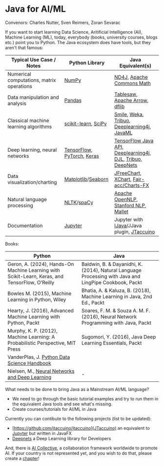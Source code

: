 # Java for AI/ML

Convenors: Charles Nutter, Sven Reimers, Zoran Sevarac

If you want to start learning Data Science, Aritificial Intelligence (AI), Machine Learning (ML), today, everybody (books, university courses, blogs etc.) point you to Python. The Java ecosystem does have tools, but they aren't that famous:

| Typical Use Case / Notes    | Python Library | Java Equivalent(s) |
| -------- | ------- |-----|
| Numerical computations, matrix operations | [NumPy](https://numpy.org/) | [ND4J](https://deeplearning4j.konduit.ai/nd4j/tutorials), [Apache Commons Math](https://commons.apache.org/proper/commons-math/) |
| Data manipulation and analysis | [Pandas](https://pandas.pydata.org/) | [Tablesaw](https://jtablesaw.github.io/tablesaw/gettingstarted.html), [Apache Arrow](https://arrow.apache.org/), [dflib](https://dflib.org/) |
| Classical machine learning algorithms | [scikit-learn](https://scikit-learn.org/stable/), [SciPy](https://scipy.org/) | [Smile](https://haifengl.github.io/), [Weka](https://ml.cms.waikato.ac.nz/weka/), [Tribuo](https://tribuo.org/), [Deeplearning4j](https://deeplearning4j.konduit.ai/), [JavaML](https://github.com/AbeelLab/javaml) |
| Deep learning, neural networks | [TensorFlow](https://www.tensorflow.org/), [PyTorch](https://pytorch.org/), [Keras](https://keras.io/) | [TensorFlow Java API](https://www.tensorflow.org/jvm/install), [Deeplearning4j](https://deeplearning4j.konduit.ai/), [DJL](https://djl.ai/), [Tribuo](https://tribuo.org/), [DeepNets](https://www.deepnetts.com/) |
| Data visualization/charting | [Matplotlib](https://matplotlib.org/)/[Seaborn](https://seaborn.pydata.org/) | [JFreeChart](https://www.jfree.org/jfreechart/), [XChart](https://github.com/knowm/XChart), [Fair-acc/Charts-FX](https://github.com/fair-acc/chart-fx)|
| Natural language processing | [NLTK](https://www.nltk.org/)/[spaCy](https://spacy.io/) | [Apache OpenNLP](https://opennlp.apache.org/), [Stanford NLP](https://nlp.stanford.edu/), [Mallet](https://mimno.github.io/Mallet/) |
| Documentation | [Jupyter](https://jupyter.org/) | Jupyter with [IJava](https://github.com/SpencerPark/IJava)/JJava plugin, [JTaccuino](https://github.com/jtaccuino/jtaccuino) | 

Books:

| Python    | Java |
| -------- | ------- |
| Geron, A. (2024), Hands-On Machine Learning with Scikit-Learn, Keras, and TensorFlow, O’Reilly | Baldwin, B. & Dayanidhi, K. (2014), Natural Language Processing with Java and LingPipe Cookbook, Packt |
| Bowles M. (2015), Machine Learning in Python, Wiley | Bhatia, A. & Kaluza, B. (2018), Machine Learning in Java, 2nd Ed., Packt |
| Hearty, J. (2016), Advanced Machine Learning with Python, Packt    | Soares, F. M. & Souza A. M. F. (2016), Neural Network Programming with Java, Packt    |
| Murphy, K. P. (2012), Machine Learning: A Probabilistic Perspective, MIT Press | Sugomori, Y. (2016), Java Deep Learning Essentials, Packt |
| VanderPlas, J. [Python Data Science Handbook](https://jakevdp.github.io/PythonDataScienceHandbook/05.07-support-vector-machines.html) |  |
| Nielsen, M., [Neural Networks and Deep Learning](http://neuralnetworksanddeeplearning.com/) | - |

What needs to be done to bring Java as a Mainstream AI/ML language?

* We need to go through the basic tutorial examples and try to run them in the equivalent Java tools and see what's missing.
* Create courses/tutorials for AI/ML in Java

Currently you can contibute to the following projects (list to be updated):

* [https://github.com/jtaccuino/jtaccuino](JTaccuino) an equivalent to [Jupyter](https://jupyter.org/) but written in JavaFX
* [Deepnets](https://github.com/deepnetts) a Deep Learning library for Developers

And, there is [AI Collective](https://www.aicollective.com/), a collaboration framework worldwide to promote AI. If your country is not represented yet, and you wish to do that, please create a [chapter](https://www.aicollective.com/chapters/start)!


